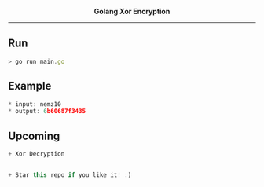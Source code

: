 <p align='center'>
  <b>Golang Xor Encryption</b><br>
</p>

---

## Run
```ts
> go run main.go
```

## Example
```ts
* input: nemz10
* output: 6b60687f3435
```

## Upcoming
```ts
+ Xor Decryption 


+ Star this repo if you like it! :)
```
